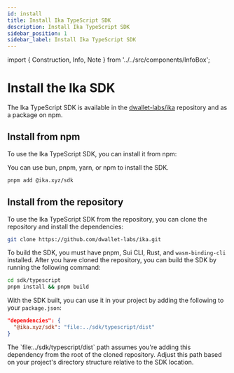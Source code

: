 ```yaml
---
id: install
title: Install Ika TypeScript SDK
description: Install Ika TypeScript SDK
sidebar_position: 1
sidebar_label: Install Ika TypeScript SDK
---
```


import { Construction, Info, Note } from '../../src/components/InfoBox';

# Install the Ika SDK

<Construction />

The Ika TypeScript SDK is available in the [dwallet-labs/ika](https://github.com/dwallet-labs/ika) repository and as a package on npm.

## Install from npm

To use the Ika TypeScript SDK, you can install it from npm:

<Info title="Info">
You can use bun, pnpm, yarn, or npm to install the SDK.
</Info>

```bash
pnpm add @ika.xyz/sdk
```

## Install from the repository

To use the Ika TypeScript SDK from the repository, you can clone the repository and install the dependencies:

```bash
git clone https://github.com/dwallet-labs/ika.git
```

To build the SDK, you must have pnpm, Sui CLI, Rust, and `wasm-binding-cli` installed. After you have cloned the repository, you can build the SDK by running the following command:

```bash
cd sdk/typescript
pnpm install && pnpm build
```

With the SDK built, you can use it in your project by adding the following to your `package.json`:

```json
"dependencies": {
  "@ika.xyz/sdk": "file:../sdk/typescript/dist"
}
```

<Note title="Note">
The `file:../sdk/typescript/dist` path assumes you're adding this dependency from the root of the cloned repository. Adjust this path based on your project's directory structure relative to the SDK location.
</Note>
